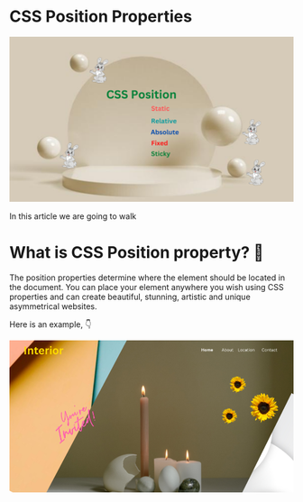 # CSS Position Properties

![cover](./images/cover.png)

In this article we are going to walk

# What is CSS Position property? 🤔

The position properties determine where the element should be located in the document. You can place your element anywhere you wish using CSS properties and can create beautiful, stunning, artistic and unique asymmetrical websites.

Here is an example, 👇

![image](./images/image1.png)
